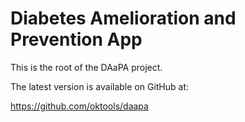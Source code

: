 Diabetes Amelioration and Prevention App
=========================================

This is the root of the DAaPA project.

The latest version is available on GitHub at:

  https://github.com/oktools/daapa
  
